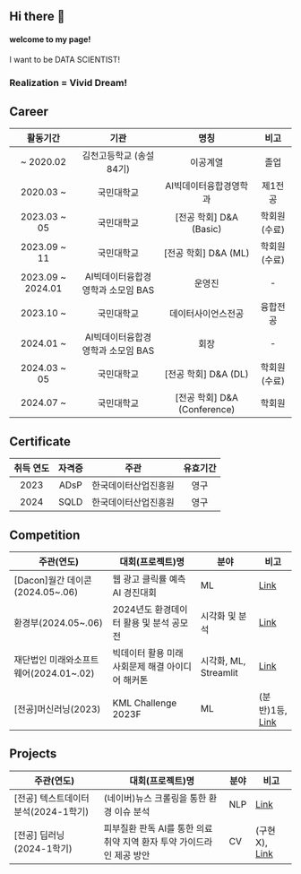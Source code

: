 ## Hi there 👋
#### welcome to my page!
I want to be DATA SCIENTIST! 

### Realization = Vivid Dream!

## Career
| 활동기간 | 기관 | 명칭 | 비고 |
| :------: | :------: | :------: | :------: |
| ~ 2020.02 | 김천고등학교 (송설 84기) | 이공계열 | 졸업 |
| 2020.03 ~ | 국민대학교 | AI빅데이터융합경영학과 | 제1전공 |
| 2023.03 ~ 05 | 국민대학교 | [전공 학회] D&A (Basic) | 학회원(수료) |
| 2023.09 ~ 11 | 국민대학교 | [전공 학회] D&A (ML) | 학회원(수료) |
| 2023.09 ~ 2024.01 | AI빅데이터융합경영학과 소모임 BAS | 운영진 | - |
| 2023.10 ~ | 국민대학교 | 데이터사이언스전공 | 융합전공 |
| 2024.01 ~  | AI빅데이터융합경영학과 소모임 BAS | 회장 | - |
| 2024.03 ~ 05 | 국민대학교 | [전공 학회] D&A (DL) | 학회원(수료) |
| 2024.07 ~  | 국민대학교 | [전공 학회] D&A (Conference) | 학회원 |





## Certificate
|취득 연도|자격증|주관|유효기간|
| :------: | :------: | :------: | :------: |
|2023|ADsP|한국데이터산업진흥원|영구|
|2024|SQLD|한국데이터산업진흥원|영구|


## Competition
|주관(연도)|대회(프로젝트)명|분야|비고|
|------|---|---|---|
|[Dacon]월간 데이콘(2024.05~.06)|웹 광고 클릭률 예측 AI 경진대회| ML |[Link](https://github.com/sangwook01/Competition/tree/main/Dacon/%EC%9B%94%EA%B0%84%20%EB%8D%B0%EC%9D%B4%EC%BD%98/%EC%9B%B9%20%EA%B4%91%EA%B3%A0%20%ED%81%B4%EB%A6%AD%EB%A5%A0%20%EC%98%88%EC%B8%A1%20AI%20%EA%B2%BD%EC%A7%84%EB%8C%80%ED%9A%8C)|
|환경부(2024.05~.06)|2024년도 환경데이터 활용 및 분석 공모전| 시각화 및 분석 |[Link](https://github.com/sangwook01/Competition/tree/main/2024%EB%85%84%EB%8F%84%20%ED%99%98%EA%B2%BD%EB%8D%B0%EC%9D%B4%ED%84%B0%20%ED%99%9C%EC%9A%A9%20%EB%B0%8F%20%EB%B6%84%EC%84%9D%20%EA%B3%B5%EB%AA%A8%EC%A0%84) |
|재단법인 미래와소프트웨어(2024.01~.02)|빅데이터 활용 미래 사회문제 해결 아이디어 해커톤| 시각화, ML, Streamlit |[Link](https://github.com/sangwook01/Competition/tree/main/%EB%B9%85%EB%8D%B0%EC%9D%B4%ED%84%B0%20%ED%99%9C%EC%9A%A9%20%EB%AF%B8%EB%9E%98%20%EC%82%AC%ED%9A%8C%EB%AC%B8%EC%A0%9C%20%ED%95%B4%EA%B2%B0%20%EC%95%84%EC%9D%B4%EB%94%94%EC%96%B4%20%ED%95%B4%EC%BB%A4%ED%86%A4) |
|[전공]머신러닝(2023)|KML Challenge 2023F| ML |(분반)1등, [Link](https://github.com/sangwook01/Competition/tree/main/MAJOR_ML)|
## Projects
|주관(연도)|대회(프로젝트)명|분야|비고|
|------|---|---|---|
|[전공] 텍스트데이터분석(2024-1학기)|(네이버)뉴스 크롤링을 통한 환경 이슈 분석| NLP |[Link](https://github.com/sangwook01/Project/tree/main/%5B%EA%B5%90%EB%82%B4%5D%20%ED%85%8D%EC%8A%A4%ED%8A%B8%EB%8D%B0%EC%9D%B4%ED%84%B0%EB%B6%84%EC%84%9D)|
|[전공] 딥러닝(2024-1학기)|피부질환 판독 AI를 통한 의료 취약 지역 환자 투약 가이드라인 제공 방안| CV |(구현X), [Link](https://github.com/sangwook01/Project/tree/main/%5B%EA%B5%90%EB%82%B4%5D%20%EB%94%A5%EB%9F%AC%EB%8B%9D)|




<!--
**sangwook01/sangwook01** is a ✨ _special_ ✨ repository because its `README.md` (this file) appears on your GitHub profile.

Here are some ideas to get you started:

- 🔭 I’m currently working on ... KOOKMIN.univ 
- 🌱 I’m currently learning ...
- 👯 I’m looking to collaborate on ...
- 🤔 I’m looking for help with ...
- 💬 Ask me about ...
- 📫 How to reach me: ...
- 😄 Pronouns: ...
- ⚡ Fun fact: ...
-->
